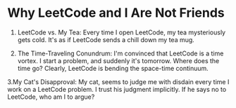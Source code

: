 # Why LeetCode and I Are Not Friends

1. LeetCode vs. My Tea: Every time I open LeetCode, my tea mysteriously gets cold. It's as if LeetCode sends a chill down my tea mug.


2. The Time-Traveling Conundrum: I'm convinced that LeetCode is a time vortex. I start a problem, and suddenly it's tomorrow. Where does the time go? Clearly, LeetCode is bending the space-time continuum.

3.My Cat's Disapproval: My cat, seems to judge me with disdain every time I work on a LeetCode problem. I trust his judgment implicitly. If he says no to LeetCode, who am I to argue?
